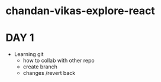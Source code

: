 # chandan-vikas-explore-react
# DAY 1 
- Learning git 
    - how to collab with other repo
    - create branch
    - changes /revert back 